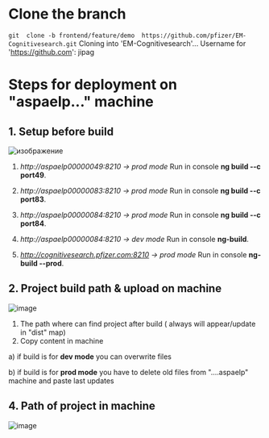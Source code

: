 # Clone the branch 

``git  clone -b frontend/feature/demo  https://github.com/pfizer/EM-Cognitivesearch.git``
Cloning into 'EM-Cognitivesearch'...
Username for 'https://github.com': jipag 

# Steps for deployment on "aspaelp..." machine

## 1. Setup before build 

![изображение](https://user-images.githubusercontent.com/40465973/78262276-ff33e280-7508-11ea-971b-e26be82bcb39.png)


1. _http://aspaelp00000049:8210 -> prod mode_
Run in console **ng build --c port49**. 

2. _http://aspaelp00000083:8210 -> prod mode_ 
Run in console **ng build --c port83**.

3. _http://aspaelp00000084:8210 -> prod mode_ 
Run in console **ng build --c port84**.

4. _http://aspaelp00000084:8210 -> dev mode_
 Run in console  **ng-build**.

5. _http://cognitivesearch.pfizer.com:8210 -> prod mode_ Run in console **ng-build --prod**.

## 2. Project build path & upload on machine

![image](https://user-images.githubusercontent.com/40465973/75778139-ebf1f380-5d5f-11ea-9557-2cbb55587a9c.png)

1. The path where can find project after build ( always will appear/update in "dist" map)
2. Copy content in machine

a) if build is for **dev mode** you can overwrite files

b) if build is for **prod mode** you have to delete old files from "....aspaelp" machine and paste last updates

## 4. Path of project in machine

![image](https://user-images.githubusercontent.com/40465973/75779118-bc43eb00-5d61-11ea-8ddd-bd6275596ec2.png)





